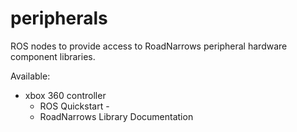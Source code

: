 peripherals
===========

ROS nodes to provide access to RoadNarrows peripheral hardware component libraries.

Available: 
  * xbox 360 controller
    * ROS Quickstart - 
    * RoadNarrows Library Documentation

